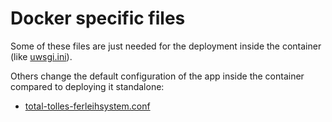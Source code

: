 # Docker specific files
Some of these files are just needed for the deployment inside the container (like [uwsgi.ini](uwsgi.ini)).

Others change the default configuration of the app inside the container compared to deploying it standalone:
  * [total-tolles-ferleihsystem.conf](total-tolles-ferleihsystem.conf)
